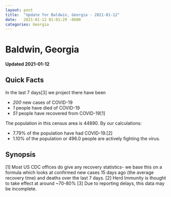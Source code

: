 ```yaml
---
layout: post
title:  "Update for Baldwin, Georgia - 2021-01-12"
date:   2021-01-12 01:01:29 -0600
categories: Georgia
---
```


# Baldwin, Georgia
#### Updated 2021-01-12

## Quick Facts

In the last 7 days[3] we project there have been
- *200* new cases of COVID-19
- *1* people have died of COVID-19
- *51* people have recovered from COVID-19[1]

The population in this census area is 44890. By our calculations:
- 7.79% of the population have had COVID-19.[2]
- 1.10% of the population or 496.0 people are actively fighting the virus.

## Synopsis




[1] Most US CDC offices do give any recovery statistics- we base this on a formula which looks at confirmed new cases
15 days ago (the average recovery time) and deaths over the last 7 days.
[2] Herd Immunity is thought to take effect at around ~70-80%
[3] Due to reporting delays, this data may be incomplete. 
    